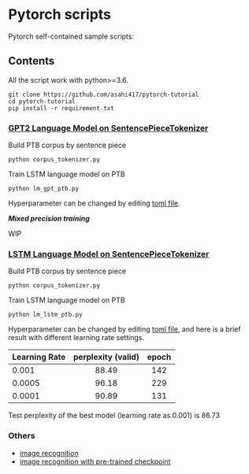 # Pytorch scripts
Pytorch self-contained sample scripts:

## Contents
All the script work with python>=3.6. 

```
git clone https://github.com/asahi417/pytorch-tutorial
cd pytorch-tutorial
pip install -r requirement.txt
```

### [GPT2 Language Model on SentencePieceTokenizer](./lm_gpt_ptb.py)
Build PTB corpus by sentence piece  

```
python corpus_tokenizer.py 
```

Train LSTM language model on PTB

```
python lm_gpt_ptb.py
```

Hyperparameter can be changed by editing [toml file](./parameters/lm_lstm_ptb.toml).

***Mixed precision training***

WIP


### [LSTM Language Model on SentencePieceTokenizer](./lm_lstm_ptb.py)  

Build PTB corpus by sentence piece  

```
python corpus_tokenizer.py 
```

Train LSTM language model on PTB

```
python lm_lstm_ptb.py
```

Hyperparameter can be changed by editing [toml file](./parameters/lm_lstm_ptb.toml),
and here is a brief result with different learning rate settings.

| Learning Rate | perplexity (valid) | epoch |
| ------------- |:------------------:|:-----:|
| 0.001         |            88.49   | 142   |
| 0.0005        |            96.18   | 229   |
| 0.0001        |            90.89   | 131   |

Test perplexity of the best model (learning rate as 0.001) is 86.73

### Others
- [image recognition](./ir_cnn_cifar10.py)
- [image recognition with pre-trained checkpoint](./ir_resnet_hymenoptera.py)


